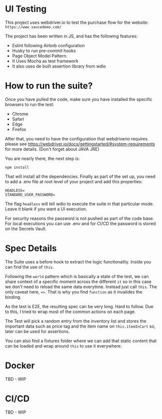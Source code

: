 # UI Testing

This project uses webdriver.io to test the purchase flow for the website: `https://www.saucedemo.com/`

The project has been written in JS, and has the following features:

- Eslint following Airbnb configuration
- Husky to run pre-commit hooks
- Page Object Model Pattern.
- It Uses Mocha as test framework
- It also uses de built assertion library from wdio

# How to run the suite?

Once you have pulled the code, make sure you have installed the specific browsers to run the test:

- Chrome
- Safari
- Edge
- Firefox

After that, you need to have the configuration that webdriverio requires. please see
https://webdriver.io/docs/gettingstarted/#system-requirements for more details. (Don't forget about JAVA JRE)

You are nearly there, the next step is:

```
npm install
```

That will install all the dependencies. Finally as part of the set up, you need to add a .env file at root level of your
project and add this properties:

```
HEADLESS=
STANDARD_USER_PASSWORD=
```

The flag `headless` will tell wdio to execute the suite in that particular mode. Leave it blank if you want a UI
execution.

For security reasons the password is not pushed as part of the code base. For local executions you can use .env and for
CI/CD the password is stored on the Secrets Vault.

# Spec Details

The Suite uses a before hook to extract the logic functionality. Inside you can find the use of `this`.

Following the `world` pattern which is basically a state of the test, we can share context of a specific moment across
the different `it` so in this case we don't need to reload the same data everytime. Instead just call `this`. The only
caveat here, `=>`. That is why you find `function` as it invalides the binding.

As the test is E2E, the resulting spec can be very long. Hard to follow. Due to this, I tried to wrap most of the common
actions on each page.

The Test will pick a random entry from the inventory list and stores the important data such as price tag and the item
name on `this.itemInCart` so, later can be used for assertions.

You can also find a fixtures folder where we can add that static content that can be loaded and wrap around `this` to
use it everywhere.

# Docker

TBD - WIP

# CI/CD

TBD - WIP
